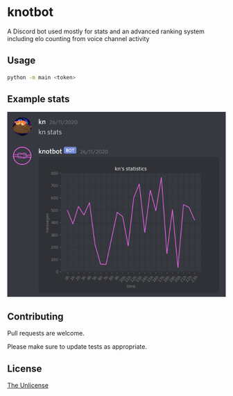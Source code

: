 # knotbot

A Discord bot used mostly for stats and an advanced ranking system including elo counting from voice channel activity

## Usage

```bash
python -m main <token>
```

## Example stats
![Example stats](resources/stat-example.png)

## Contributing
Pull requests are welcome.

Please make sure to update tests as appropriate.

## License
[The Unlicense](https://unlicense.org/)